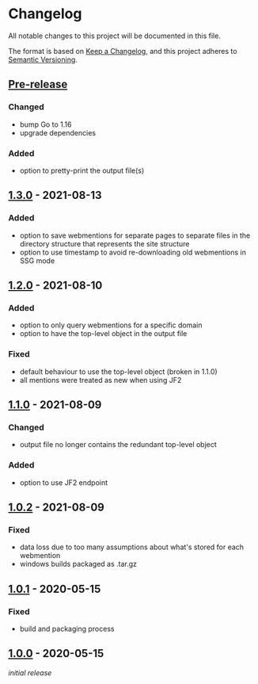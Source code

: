 # Changelog
All notable changes to this project will be documented in this file.

The format is based on [Keep a Changelog](https://keepachangelog.com/en/1.0.0/),
and this project adheres to [Semantic Versioning](https://semver.org/spec/v2.0.0.html).

## [Pre-release]
### Changed
* bump Go to 1.16
* upgrade dependencies

### Added
* option to pretty-print the output file(s)

## [1.3.0] - 2021-08-13
### Added
* option to save webmentions for separate pages to separate files in the directory structure that represents the site structure
* option to use timestamp to avoid re-downloading old webmentions in SSG mode

## [1.2.0] - 2021-08-10
### Added
* option to only query webmentions for a specific domain
* option to have the top-level object in the output file

### Fixed
* default behaviour to use the top-level object (broken in 1.1.0)
* all mentions were treated as new when using JF2

## [1.1.0] - 2021-08-09
### Changed
* output file no longer contains the redundant top-level object

### Added
* option to use JF2 endpoint

## [1.0.2] - 2021-08-09
### Fixed
* data loss due to too many assumptions about what's stored for each webmention
* windows builds packaged as .tar.gz

## [1.0.1] - 2020-05-15
### Fixed
* build and packaging process

## [1.0.0] - 2020-05-15
*initial release*

[Pre-release]: https://github.com/nekr0z/webmention.io-backup/releases/tag/latest
[1.3.0]: https://github.com/nekr0z/webmention.io-backup/releases/tag/v1.3.0
[1.2.0]: https://github.com/nekr0z/webmention.io-backup/releases/tag/v1.2.0
[1.1.0]: https://github.com/nekr0z/webmention.io-backup/releases/tag/v1.1.0
[1.0.2]: https://github.com/nekr0z/webmention.io-backup/releases/tag/v1.0.2
[1.0.1]: https://github.com/nekr0z/webmention.io-backup/releases/tag/v1.0.1
[1.0.0]: https://github.com/nekr0z/webmention.io-backup/releases/tag/v1.0.0
